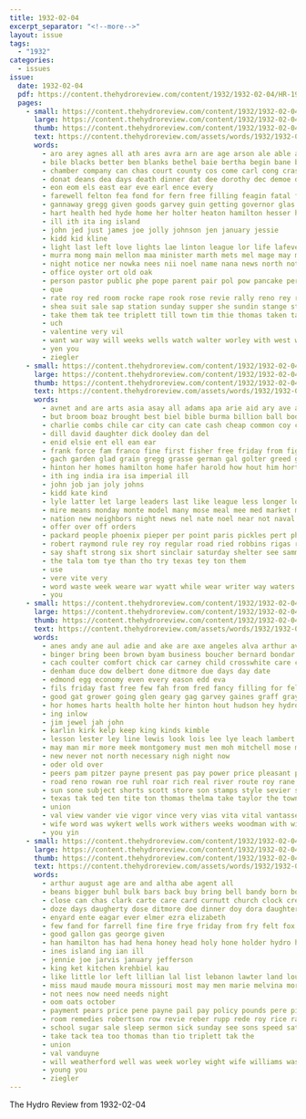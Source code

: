 ```yaml
---
title: 1932-02-04
excerpt_separator: "<!--more-->"
layout: issue
tags:
  - "1932"
categories:
  - issues
issue:
  date: 1932-02-04
  pdf: https://content.thehydroreview.com/content/1932/1932-02-04/HR-1932-02-04.pdf
  pages:
    - small: https://content.thehydroreview.com/content/1932/1932-02-04/small/HR-1932-02-04-01.jpg
      large: https://content.thehydroreview.com/content/1932/1932-02-04/large/HR-1932-02-04-01.jpg
      thumb: https://content.thehydroreview.com/content/1932/1932-02-04/thumbnails/HR-1932-02-04-01.jpg
      text: https://content.thehydroreview.com/assets/words/1932/1932-02-04/HR-1932-02-04-01.txt
      words:
        - aro arey agnes all ath ares avra arn are age arson ale able abe ane ana aid ani and anil andrew
        - bile blacks better ben blanks bethel baie bertha begin bane bee biase bom bascom best bibi but bill brought been boy beg
        - chamber company can chas court county cos come carl cong crast cen clerk cai class cloy coin charles came carey child chis cote chie cat city church
        - donat deans dea days death dinner dat dee dorothy dec demoe del dae
        - eon eom els east ear eve earl ence every
        - farewell felton fea fond for fern free filling feagin fatal friend fos fait friday friends fight from fry
        - gannaway gregg given goods garvey guin getting governor glas gare green george gore
        - hart health hed hyde home her holter heaton hamilton hesser harper hae hoe held has heater hurry hydro hop had high heatley
        - ill ith ita ing island
        - john jed just james joe jolly johnson jen january jessie
        - kidd kid kline
        - light last left love lights lae linton league lor life lafever lev
        - murra mong main mellon maa minister marth mets mel mage may matter mauk murray melgar miles mond mills miss mill mis matters miner miller mar mens mitchell made mast many monday
        - night notice ner nowka nees nii noel name nana news north not nov nee
        - office oyster ort old oak
        - person pastor public phe pope parent pair pol pow pancake perry president pleas pan pat pet pepe per paek penne
        - que
        - rate roy red room rocke rape rook rose revie rally reno rey rub raha ret
        - shea suit sale sap station sunday supper she sundin stange store service sette say set state saia saturday second sheil stage six shirley side scott see special schoo street strength school sweet soon seas sue sturgill
        - take them tak tee triplett till town tim thie thomas taken tax tie the tea tock taki taylor thelma tron tat tiber trom tau tae
        - uch
        - valentine very vil
        - want war way will weeks wells watch walter worley with west wee walke wie was went wat
        - yen you
        - ziegler
    - small: https://content.thehydroreview.com/content/1932/1932-02-04/small/HR-1932-02-04-02.jpg
      large: https://content.thehydroreview.com/content/1932/1932-02-04/large/HR-1932-02-04-02.jpg
      thumb: https://content.thehydroreview.com/content/1932/1932-02-04/thumbnails/HR-1932-02-04-02.jpg
      text: https://content.thehydroreview.com/assets/words/1932/1932-02-04/HR-1932-02-04-02.txt
      words:
        - avnet and are arts asia asay all adams apa arie aid ary ave aubrey america ane ask arthur
        - but broom boaz brought best biel bible burma billion ball body better bee burn boys beans business boucher ben bees back boe bulk
        - charlie combs chile car city can cate cash cheap common coy china come cas crank coffee cal cold came con cleo
        - dill david daughter dick dooley dan del
        - enid elsie ent ell ean ear
        - frank force fam franco fine first fisher free friday from fig few floor fay for fruit fresh forward far fred found frid furnish folsom fan
        - gach garden glad grain gregg grasse german gal golter greed ghering grane good glidewell
        - hinton her homes hamilton home hafer harold how hout him hort hopewell hoe herndon has hydro high hawkins
        - ith ing india ira isa imperial ill
        - john job jan joly johns
        - kidd kate kind
        - lyle latter let large leaders last like league less longer loyal lab law lae lue life lantz
        - mire means monday monte model many mose meal mee med market mound mckee most made may men morrow manon math moser more march
        - nation new neighbors night news nel nate noel near not naval
        - offer over off orders
        - packard people phoenix pieper per point paris pickles pert phoebe pork power pou pacific part price peaches
        - robert raymond rule rey roy regular road ried robbins rigas risen russo rabbit
        - say shaft strong six short sinclair saturday shelter see sammie sar seal shall stout smith sunday stockton smaller stein sample sae silver sheffer steel stan slagel staples seems she simpson sipe supply spina such seed second sell sylvester sunda soy show sines still safe staal
        - the tala tom tye than tho try texas tey ton them
        - use
        - vere vite very
        - word waste week weare war wyatt while wear writer way waters wonder was weatherford walt wit world worthy with will
        - you
    - small: https://content.thehydroreview.com/content/1932/1932-02-04/small/HR-1932-02-04-03.jpg
      large: https://content.thehydroreview.com/content/1932/1932-02-04/large/HR-1932-02-04-03.jpg
      thumb: https://content.thehydroreview.com/content/1932/1932-02-04/thumbnails/HR-1932-02-04-03.jpg
      text: https://content.thehydroreview.com/assets/words/1932/1932-02-04/HR-1932-02-04-03.txt
      words:
        - anes andy ane aul adie and ake are axe angeles alva arthur ave all art
        - binger bring been brown byam business boucher bernard bondar bere brea bandy bayer barnes bran blum but bae byram brothers
        - cach coulter comfort chick car carney child crosswhite care come clifton coa coin coffey comes call cartwright city
        - denham duce dow delbert done ditmore due days day date
        - edmond egg economy even every eason edd eva
        - fils friday fast free few fah from fred fancy filling for felton floyd field
        - good gat grower going glen geary gag garvey gaines graff gray given glad gone
        - hor homes harts health holte her hinton hout hudson hey hydro hom high hare half hee henry hen hyde hammer home hint
        - ing inlow
        - jim jewel jah john
        - karlin kirk kelp keep king kinds kimble
        - lesson lester ley line lewis look lois lee lye leach lambert lea last life left list lucile los lemon
        - may man mir more meek montgomery must men moh mitchell mose marshall means miller miner manin moder
        - new never not north necessary nigh night now
        - oder old over
        - peers pam pitzer payne present pas pay power price pleasant per pears polis pride plan
        - road reno rowan roe ruhl roar rich real river route roy rane rank ridge robert running
        - sun sone subject shorts scott store son stamps style sevier sale stephenson sam schoo service standard smith star share still sinner sunday spies sales sells stock station sullens saturday sare school sos stutzman selling safe send sonn side see
        - texas tak ted ten tite ton thomas thelma take taylor the town taken them
        - union
        - val view vander vie vigor vince very vias vita vital vantassel
        - wife word was wykert wells work withers weeks woodman with wilbur williams will won west went wee wheeler walter working wade well
        - you yin
    - small: https://content.thehydroreview.com/content/1932/1932-02-04/small/HR-1932-02-04-04.jpg
      large: https://content.thehydroreview.com/content/1932/1932-02-04/large/HR-1932-02-04-04.jpg
      thumb: https://content.thehydroreview.com/content/1932/1932-02-04/thumbnails/HR-1932-02-04-04.jpg
      text: https://content.thehydroreview.com/assets/words/1932/1932-02-04/HR-1932-02-04-04.txt
      words:
        - arthur august age are and altha abe agent all
        - beans bigger buhl bulk bars back buy bring bell bandy born bob baby
        - close can chas clark carte care card curnutt church clock cream cooks came county cold caren cedar coffee cost
        - doze days daugherty dose ditmore doe dinner doy dora daughter day
        - enyard ente eagar ever elmer ezra elizabeth
        - few fand for farrell fine fire frye friday from fry felt fox
        - good gallon gas george given
        - han hamilton has had hena honey head holy hone holder hydro hurts horn home hastings her heart herman hing hand hot heads
        - ines island ing ian ill
        - jennie joe jarvis january jefferson
        - king ket kitchen krehbiel kau
        - like little lor left lillian lal list lebanon lawter land louis lulu line laundry living lower lon less luther last
        - miss maud maude moura missouri most may men marie melvina more mound mon marion made miller
        - not nees now need needs night
        - oom oats october
        - payment pears price pene payne pail pay policy pounds pere pies pinto pry pugh
        - room remedies robertson row revie reber rupp rede roy rice ralph
        - school sugar sale sleep sermon sick sunday see sons speed saturday sees speedy seal setting service seen soap shorts son side standard set sister
        - take tack tea too thomas than tio triplett tak the
        - union
        - val vanduyne
        - will weatherford well was week worley wight wife williams wash watch want work with
        - young you
        - ziegler
---
```


The Hydro Review from 1932-02-04

<!--more-->

